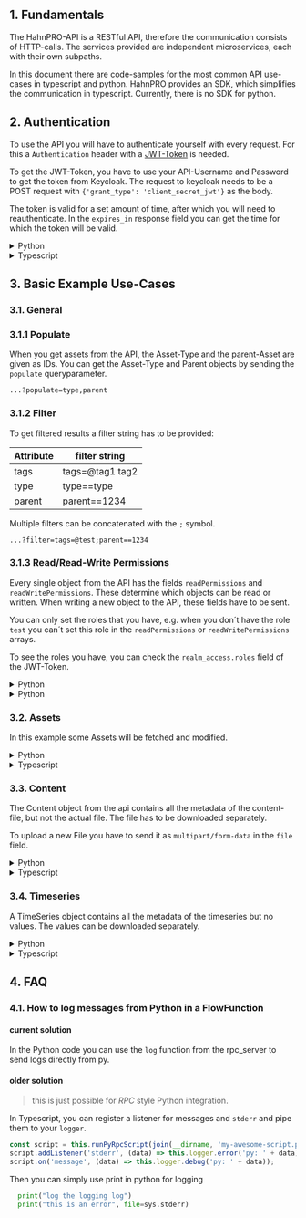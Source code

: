 ## 1. Fundamentals

The HahnPRO-API is a RESTful API, therefore the communication consists of HTTP-calls.
The services provided are independent microservices, each with their own subpaths.

In this document there are code-samples for the most common API use-cases in typescript
and python. HahnPRO provides an SDK, which simplifies the communication in typescript.
Currently, there is no SDK for python.

## 2. Authentication

To use the API you will have to authenticate yourself with every request. For this a `Authentication`
header with a [JWT-Token](https://jwt.io/introduction) is needed.

To get the JWT-Token, you have to use your API-Username and Password to get the token from Keycloak. The request to
keycloak needs to be a POST request with `{'grant_type': 'client_secret_jwt'}` as the body.

The token is valid for a set amount of time, after which you will need to reauthenticate.
In the `expires_in` response field you can get the time for which the token will be valid.

<details>
  <summary markdown="span">Python</summary>

In the following sample-code the user gets asked for their password, which then gets used to ask Keycloak for the
JWT-Token. The token then gets used in the `Authentication` header.

You will need to set the variables `API_BASE_URL`, `AUTH_BASE_URL`, `AUTH_REALM` and `API_USER`. The `AUTH_BASE_URL`
will often be the same as the `API_BASE_URL`.

```python
from authlib.oauth2.rfc7523 import ClientSecretJWT
from authlib.integrations.requests_client import OAuth2Session

API_BASE_URL = os.environ["API_BASE_URL"]
AUTH_SECRET = os.environ["AUTH_SECRET"]
AUTH_ISSUER = os.environ["AUTH_ISSUER"]
API_USER = os.environ.get('API_USER', 'flow-executor-service')

token_endpoint = (
    AUTH_BASE_URL + '/auth/realms/' + AUTH_REALM + '/protocol/openid-connect/token'
)
session = OAuth2Session(
    API_USER, AUTH_SECRET,
    token_endpoint_auth_method='client_secret_jwt'
)
session.register_client_auth_method(ClientSecretJWT(token_endpoint))
result = session.fetch_token(token_endpoint)
token = result["access_token"]
# print("token: " + token[:5] + "..." + str(len(token)))
headers = {"Authorization": "Bearer " + token}

```

The `headers` need to be sent with every request to the API.

</details>

<details>
  <summary markdown="span">Typescript</summary>

The Hahn-PRO Flow-SDK does most of the work in getting and using the token. You only have to set the `API_BASE_URL` (
defaults to `https://testing.hahnpro.com`), `AUTH_BASE_URL` (defaults to `API_BASE_URL`),
`AUTH_REALM` (defaults to `hpc`), `API_USER` and `AUTH_SECRET` environment variables;

```typescript
import { API } from '@hahnpro/flow-sdk';

// explicitly set the envs
process.env.API_BASE_URL = '*your API URL*';
process.env.AUTH_BASE_URL = '*URL of the Keycloak instance the authenticate with*'; // only needed if distinct from API_BASE_URL
process.env.AUTH_REALM = '*the Keycloak Realm*';
process.env.API_USER = '*your username*';
process.env.AUTH_SECRET = '*your secret*';

// or by using dotenv
import * as dotenv from 'dotenv';

dotenv.config();

const api = new API();
```

The JWT-Token is automatically requested and used with every request you send, using the `api` object.

</details>

## 3. Basic Example Use-Cases

### 3.1. General

### 3.1.1 Populate

When you get assets from the API, the Asset-Type and the parent-Asset are given as IDs. You can get the Asset-Type and
Parent objects by sending the `populate` queryparameter.

`...?populate=type,parent`

### 3.1.2 Filter

To get filtered results a filter string has to be provided:

| Attribute | filter string   |
| --------- | --------------- |
| tags      | tags=@tag1 tag2 |
| type      | type==type      |
| parent    | parent==1234    |

Multiple filters can be concatenated with the `;` symbol.

`...?filter=tags=@test;parent==1234`

### 3.1.3 Read/Read-Write Permissions

Every single object from the API has the fields `readPermissions` and `readWritePermissions`.
These determine which objects can be read or written.
When writing a new object to the API, these fields have to be sent.

You can only set the roles that you have, e.g. when you don´t have the role `test` you
can´t set this role in the `readPermissions` or `readWritePermissions` arrays.

To see the roles you have, you can check the `realm_access.roles` field of the JWT-Token.

<details>
  <summary markdown="span">Python</summary>

Get user roles from JWT-Token.

```python
import jwt

def getUserRoles(token):
    algorithm = jwt.get_unverified_header(token)['alg']
    data = jwt.decode(token, algorithms=algorithm, audience='account', options={"verify_signature": False})
    return data['realm_access']['roles']
```

This example uses the [`pyjwt` library](https://pyjwt.readthedocs.io/en/stable/).

</details>

<details>
  <summary markdown="span">Python</summary>

Get user roles from JWT-Token.

```typescript
const roles = await api.userManager.getCurrentUserRoles();
```

</details>

### 3.2. Assets

In this example some Assets will be fetched and modified.

<details>
  <summary markdown="span">Python</summary>

```python
API_AM_PATH = '/api/assets'
```

Get all assets:

```python
res = requests.get(API_BASE_URL + API_AM_PATH, headers=headers)
assets = res.json()['docs']
```

Get a single Asset:

```python
assetId = '1234'
res = requests.get(API_BASE_URL + API_AM_PATH + '/' + assetId, headers=headers)
asset = res.json()
```

Get all Assets with tag:

```python
filterString = '?filter=tags=@test'
res = requests.get(API_BASE_URL + API_AM_PATH + filterString, headers=headers)
assets = res.json()['docs']
```

Populate Asset-type and Parent-Asset:

```python
populateString = '?populate=type,parent'
res = requests.get(API_BASE_URL + API_AM_PATH + populateString, headers=headers)
print(res.json()['docs'])
```

Create a new Asset:

```python
asset = {
  name: 'newAsset',
  type: '1234',
  readPermissions: ['test'],
  readWritePermissions: ['test', 'admin']
}

res = requests.post(API_BASE_URL + API_AM_PATH, data=json.dumps(asset), headers=headers)
```

Update existing asset:

```python
import json

# get asset
assetId = '1234'
res = requests.get(API_BASE_URL + API_AM_PATH + '/' + assetId, headers=headers)
asset = res.json()

# update asset
asset['tags'] = ['qwertz', 'test']

# save aset
res = requests.put(API_BASE_URL + API_AM_PATH + '/' + assetId, data=json.dumps(asset), headers=headers)
```

</details>

<details>
  <summary markdown="span">Typescript</summary>

Get all assets:

```typescript
// get a paginated list of all Assets
const all = await api.assetManager.getMany();
const assets = all.docs; // asset-objects are contained in the docs array
```

Get a single Asset:

```typescript
const asset = await api.assetManager.getOne('*ID of asset*');
```

Get all Assets with tag:

```typescript
const filtered = await api.assetManager.getManyFiltered({ tags: ['test'] });
const assets = filtered.docs;
```

Populate Asset-type and Parent-Asset:

```typescript
const many = await api.assetManager.getMany({ populate: 'type,parent' });
const assets = many.docs;
```

Create a new Asset:

```typescript
const asset: Asset = {
  name: 'newAsset',
  type: '1234',
  readPermissions: ['test'],
  readWritePermissions: ['test', 'admin'],
};

await api.assetManager.addOne(asset);
```

Update existing Asset:

```typescript
const asset = await api.assetManager.getOne('1234');
// modify
asset.tags.push('newTag');

await api.assetManager.updateOne('1234', asset);
```

</details>

### 3.3. Content

The Content object from the api contains all the metadata of the content-file, but not the actual file. The file has to
be downloaded separately.

To upload a new File you have to send it as `multipart/form-data` in the `file` field.

<details>
  <summary markdown="span">Python</summary>

```python
API_CM_PATH = '/api/contents'
```

Get all Content:

```python
res = requests.get(API_BASE_URL + API_CM_PATH, headers=headers)
contents = res.json()['docs']
```

Download Content:

```python
contentId = '1234'
res = requests.get(API_BASE_URL + API_CM_PATH + '/' + contentId + '/download', headers=headers)
blob = res.content
```

Download Content attached to an Asset:

```python
ASSET_WITH_CONTENT = '1234'
res = requests.get(API_BASE_URL + API_AM_PATH +'/' + ASSET_WITH_CONTENT, headers=headers)
attachments = res.json()['attachments']

res = requests.get(API_BASE_URL + API_CM_PATH + '/' + attachments[0] + '/download', headers=headers)
blob = res.content
```

Upload new Content:

If you are using the same `headers` set from the authentication example, you have
to delete the `Content-Type` header.

```python
del headers['Content-Type']
```

```python
files = {'file': open('somefile.txt', 'rb')}
payload={
    'readPermissions': 'test',
    'readWritePermissions': 'test'
}

res = requests.post(API_BASE_URL + API_CM_PATH, files=files, data=payload, headers=headers)
```

Attach Content to Asset:

```python
files = {'file': open('somefile.txt', 'rb')}
payload={
    'readPermissions': 'test',
    'readWritePermissions': 'test'
}

res = requests.post(API_BASE_URL + API_AM_PATH + '/1234/attachment', data=payload, files=files, headers=headers)
```

</details>

<details>
  <summary markdown="span">Typescript</summary>

Get all Contents:

```typescript
const many = await api.contentManager.getMany();
const contents = many.docs;
```

Download Content:

```typescript
const content = await api.contentManager.getOne('1234');
const file = await api.contentManager.download(content.id);
```

Download Content attached to an Asset:

```typescript
const asset = await api.assetManager.getOne('1234');
const file = await api.contentManager.download(asset.attachments[0]);
```

Upload new Content:

```typescript
import FormData from 'form-data';

const form = new FormData();
form.append('file', fs.createReadStream('/foo/bar.jpg'));
form.append('readPermission', 'test');
form.append('readWritePermission', 'test');

await api.contentManager.upload(form);
```

Attach Content to Asset:

```typescript
import FormData from 'form-data';

const form = new FormData();
form.append('file', fs.createReadStream('/foo/bar.jpg'));
form.append('readPermission', 'test');
form.append('readWritePermission', 'test');

await api.assetManager.addAttachment('1234', form);
```

</details>

### 3.4. Timeseries

A TimeSeries object contains all the metadata of the timeseries but no values. The values
can be downloaded separately.

<details>
  <summary markdown="span">Python</summary>

Get timeseries:

```python
tsId = '1234'
res = requests.get(API_BASE_URL + API_TSM_PATH + '/' + tsId, headers=headers)
ts = res.json()

# download the first 1000 values
res = requests.get(API_BASE_URL + API_TSM_PATH + '/' + tsId + '/' + '0' + '?limit=1000', headers=headers)
values = res.json()
```

Create new empty timeseries:

```python
ts = {
    'name': 'newTS,
    'readPermissions': ['test'],
    'readWritePermissions': ['test']
}

res = requests.post(API_BASE_URL, data=json.dumps(ts), headers=headers)
```

Add value to Timeseries:

```python
data = { '1234': 5, '1235': 6}; // { *timestamp* : *value*}
# multiple values
data1 = { '1234': { val1: 1, val2: 2} };

requests.post(API_BASE_URL + API_TSM_PATH + '/1234', data=json.dumps(data), headers=headers)
```

</details>

<details>
  <summary markdown="span">Typescript</summary>

Get Timeseries:

```typescript
const ts = await api.timeSeriesManager.getOne('1234');

const from = 0; // timestamp
const to = Date.now(); // timestamp (optional)
const group = '12h'; // "10s", "1m", "5m", "15m", "30m", "1h", "3h", "6h", "12h", "1d", "7d" (optional)
const values = await api.timeSeriesManager.getValuesOfPeriod(tsId, from, to, group);
```

Create new empty timeseries:

```typescript
const ts: TimeSeries = {
  name: 'newTS',
  readPermissions: ['test'],
  readWritePermissions: ['test', 'admin'],
  minDate: Date.now,
  maxBucketTimeRange: 86400000,
};

await api.timeSeriesManager.addOne(ts);
```

Add value to Timeseries:

```typescript
const value = { '1234': 5, '1235': 6 }; // { *timestamp* : *value*}
// multiple values
const value1 = { '1234': { val1: 1, val2: 2 } };

await api.timeSeriesManager.addValue('1234', value);
```

</details>

## 4. FAQ

### 4.1. How to log messages from Python in a FlowFunction

#### current solution
In the Python code you can use the `log` function from the rpc_server to send logs directly from py.

#### older solution

> this is just possible for _RPC_ style Python integration.

In Typescript, you can register a listener for messages and `stderr` and pipe them to your `logger`.

```typescript
const script = this.runPyRpcScript(join(__dirname, 'my-awesome-script.py'));
script.addListener('stderr', (data) => this.logger.error('py: ' + data));
script.on('message', (data) => this.logger.debug('py: ' + data));
```

Then you can simply use print in python for logging

```python
  print("log the logging log")
  print("this is an error", file=sys.stderr)
```
